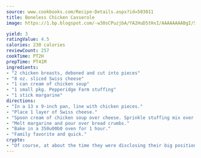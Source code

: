 ```yaml
---
source: www.cookbooks.com/Recipe-Details.aspx?id=503011
title: Boneless Chicken Casserole
image: https://1.bp.blogspot.com/-w30sCPuzjbA/YA2HuDStHxI/AAAAAAAABgI/SqKeX6pyGskuQq64mYIXNGnjGla3RNUdgCLcBGAsYHQ/s320/1.png

yield: 3
ratingValue: 4.5
calories: 230 calories
reviewCount: 257
cookTime: PT2H
prepTime: PT41M
ingredients:
- "2 chicken breasts, deboned and cut into pieces"
- "8 oz. sliced Swiss cheese"
- "1 can cream of chicken soup"
- "1 small pkg. Pepperidge Farm stuffing"
- "1 stick margarine"
directions:
- "In a 13 x 9-inch pan, line with chicken pieces."
- "Place 1 layer of Swiss cheese."
- "Spoon cream of chicken soup over cheese. Sprinkle stuffing mix over soup layer."
- "Melt margarine and pour over bread crumbs."
- "Bake in a 350u00b0 oven for 1 hour."
- "Family favorite and quick."
crypto:
- "Of course, at about the time they were disclosing their big position, Bitcoin started to crash."
---
```

